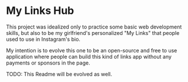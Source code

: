 # My Links Hub 

This project was idealized only to practice some basic web development skills, but also to be my girlfriend's personalized "My Links" that people used to use in Instagram's bio. 

My intention is to evolve this one to be an open-source and free to use application where people can build this kind of links app without any payments or sponsors in the page. 

TODO: This Readme will be evolved as well. 
